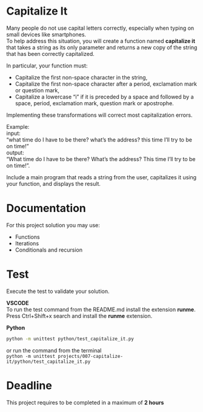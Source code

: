 # Capitalize It

Many people do not use capital letters correctly, especially when typing on small devices like smartphones.   
To help address this situation, you will create a function named **capitalize it** that 
takes a string as its only parameter and returns a new copy of the string that has been correctly capitalized. 

In particular, your function must:
- Capitalize the first non-space character in the string,
- Capitalize the first non-space character after a period, exclamation mark or question mark,
- Capitalize a lowercase “i” if it is preceded by a space and followed by a space, period, exclamation mark, question mark or apostrophe.

Implementing these transformations will correct most capitalization errors. 

Example:   
input:   
“what time do I have to be there? what’s the address? this time I’ll try to be on time!”   
output:   
“What time do I have to be there? What’s the address? This time I’ll try to be on time!”. 

Include a main program that reads a string from the user, 
capitalizes it using your function, and displays the result.


# Documentation

For this project solution you may use:

- Functions
- Iterations
- Conditionals and recursion

# Test
Execute the test to validate your solution.  

**VSCODE**   
To run the test command from the README.md install the extension **runme**. 
Press Ctrl+Shift+x search and install the **runme** extension. 


**Python**

```sh
python -m unittest python/test_capitalize_it.py
```

or run the command from the terminal  
`python -m unittest projects/007-capitalize-it/python/test_capitalize_it.py`



# Deadline

This project requires to be completed in a maximum of **2 hours**
